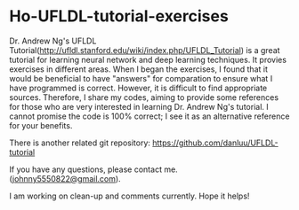 Ho-UFLDL-tutorial-exercises
========

Dr. Andrew Ng's UFLDL Tutorial(http://ufldl.stanford.edu/wiki/index.php/UFLDL_Tutorial) is a great tutorial for learning neural network and deep learning techniques. It provies exercises in different areas. When I began the exercises, I found that it would be beneficial to have "answers" for comparation to ensure what I have programmed is correct. However, it is difficult to find appropriate sources. Therefore, I share my codes, aiming to provide some references for those who are very interested in learning Dr. Andrew Ng's tutorial. I cannot promise the code is 100% correct; I see it as an alternative reference for your benefits. 

There is another related git repository:
https://github.com/danluu/UFLDL-tutorial


If you have any questions, please contact me. (johnny5550822@gmail.com).

I am working on clean-up and comments currently. Hope it helps!
